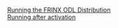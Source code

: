 [Running the FRINX ODL Distribution](FRINX_ODL_Distribution/SBE_intro.md)  
[Running after activation](FRINX_ODL_Distribution/Operations_Manual/) 
